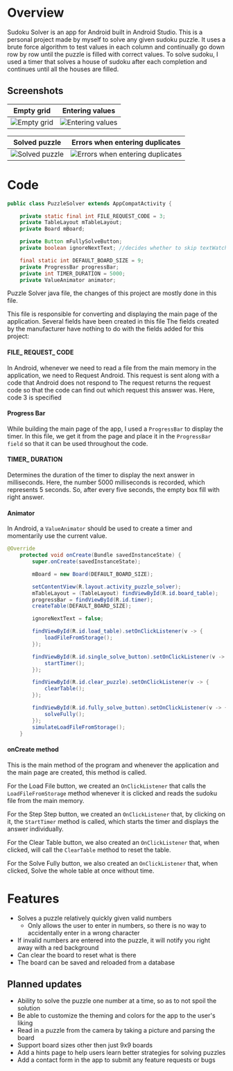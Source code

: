 # Overview
Sudoku Solver is an app for Android built in Android Studio. This is a personal project made by myself to solve any given sudoku puzzle. 
It uses a brute force algorithm to test values in each column and continually go down row by row until the puzzle is filled with correct values.
To solve sudoku, I used a timer that solves a house of sudoku after each completion and continues until all the houses are filled.

## Screenshots

Empty grid  |  Entering values
:-------------------------:|:-------------------------:
![Empty grid](https://iili.io/HgqkG3v.jpg)  |  ![Entering values](https://iili.io/HgqPquf.jpg)

Solved puzzle |  Errors when entering duplicates
:-------------------------:|:-------------------------:
![Solved puzzle](https://iili.io/HgqU8W7.jpg)  |  ![Errors when entering duplicates](https://iili.io/HgqP7uj.jpg)


# Code

```java
public class PuzzleSolver extends AppCompatActivity {

    private static final int FILE_REQUEST_CODE = 3;
    private TableLayout mTableLayout;
    private Board mBoard;

    private Button mFullySolveButton;
    private boolean ignoreNextText; //decides whether to skip textWatcher

    final static int DEFAULT_BOARD_SIZE = 9;
    private ProgressBar progressBar;
    private int TIMER_DURATION = 5000;
    private ValueAnimator animator;
```
Puzzle Solver java file, the changes of this project are mostly done in this file.

This file is responsible for converting and displaying the main page of the application. Several fields have been created in this file
The fields created by the manufacturer have nothing to do with the fields added for this project:

#### FILE_ REQUEST_ CODE

In Android, whenever we need to read a file from the main memory in the application, we need to
Request Android. This request is sent along with a code that Android does not respond to
The request returns the request code so that the code can find out which request this answer was.
Here, code 3 is specified

#### Progress Bar


While building the main page of the app, I used a `ProgressBar` to display the timer.
In this file, we get it from the page and place it in the `ProgressBar field` so that it can be used throughout the code.

#### TIMER_ DURATION

Determines the duration of the timer to display the next answer in milliseconds.
Here, the number 5000 milliseconds is recorded, which represents 5 seconds. So, after every five seconds, the empty box fill with right answer.

#### Animator

In Android, a `ValueAnimator` should be used to create a timer and momentarily use the current value.



```java
@Override
    protected void onCreate(Bundle savedInstanceState) {
        super.onCreate(savedInstanceState);

        mBoard = new Board(DEFAULT_BOARD_SIZE);

        setContentView(R.layout.activity_puzzle_solver);
        mTableLayout = (TableLayout) findViewById(R.id.board_table);
        progressBar = findViewById(R.id.timer);
        createTable(DEFAULT_BOARD_SIZE);

        ignoreNextText = false;

        findViewById(R.id.load_table).setOnClickListener(v -> {
            loadFileFromStorage();
        });

        findViewById(R.id.single_solve_button).setOnClickListener(v -> {
            startTimer();
        });

        findViewById(R.id.clear_puzzle).setOnClickListener(v -> {
            clearTable();
        });

        findViewById(R.id.fully_solve_button).setOnClickListener(v -> {
            solveFully();
        });
        simulateLoadFileFromStorage();
    }
```
#### onCreate method
This is the main method of the program and whenever the application and the main page are created, this method is called.

For the Load File button, we created an `OnClickListener` that calls the `LoadFileFromStorage` method whenever it is clicked and reads the sudoku file from the main memory.

For the Step Step button, we created an `OnClickListener` that, by clicking on it, the `StartTimer` method is called, which starts the timer and displays the answer individually.

For the Clear Table button, we also created an `OnClickListener` that, when clicked, will call the `ClearTable` method to reset the table.

For the Solve Fully button, we also created an `OnClickListener` that, when clicked, Solve the whole table at once without time.


# Features
* Solves a puzzle relatively quickly given valid numbers
  * Only allows the user to enter in numbers, so there is no way to accidentally enter in a wrong character 
* If invalid numbers are entered into the puzzle, it will notify you right away with a red background
* Can clear the board to reset what is there
* The board can be saved and reloaded from a database

## Planned updates
* Ability to solve the puzzle one number at a time, so as to not spoil the solution
* Be able to customize the theming and colors for the app to the user's liking
* Read in a puzzle from the camera by taking a picture and parsing the board
* Support board sizes other then just 9x9 boards
* Add a hints page to help users learn better strategies for solving puzzles
* Add a contact form in the app to submit any feature requests or bugs

